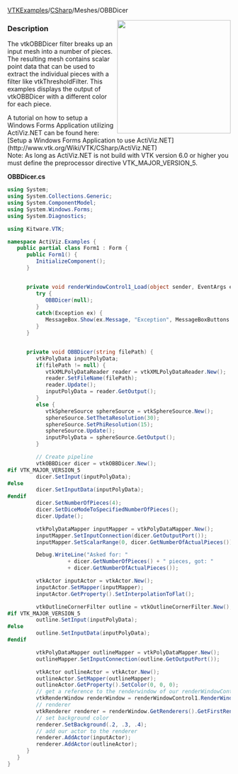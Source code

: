 [VTKExamples](/index/)/[CSharp](/CSharp)/Meshes/OBBDicer

<img align="right" src="https://github.com/lorensen/VTKExamples/blob/gh-pages/Testing/Baseline/Meshes/TestOBBDicer.png?raw=true" width="256" />

### Description
<p>The vtkOBBDicer filter breaks up an input mesh into a number of pieces. The resulting mesh contains scalar point data that can be used to extract the individual pieces with a filter like vtkThresholdFilter. This examples displays the output of vtkOBBDicer with a different color for each piece. </p>
A tutorial on how to setup a Windows Forms Application utilizing ActiViz.NET can be found here: [Setup a Windows Forms Application to use ActiViz.NET](http://www.vtk.org/Wiki/VTK/CSharp/ActiViz.NET)<br />
Note: As long as ActiViz.NET is not build with VTK version 6.0 or higher you must define the preprocessor directive VTK_MAJOR_VERSION_5.

**OBBDicer.cs**
```csharp
using System;
using System.Collections.Generic;
using System.ComponentModel;
using System.Windows.Forms;
using System.Diagnostics;

using Kitware.VTK;

namespace ActiViz.Examples {
   public partial class Form1 : Form {
      public Form1() {
         InitializeComponent();
      }


      private void renderWindowControl1_Load(object sender, EventArgs e) {
         try {
            OBBDicer(null);
         }
         catch(Exception ex) {
            MessageBox.Show(ex.Message, "Exception", MessageBoxButtons.OK);
         }
      }


      private void OBBDicer(string filePath) {
         vtkPolyData inputPolyData;
         if(filePath != null) {
            vtkXMLPolyDataReader reader = vtkXMLPolyDataReader.New();
            reader.SetFileName(filePath);
            reader.Update();
            inputPolyData = reader.GetOutput();
         }
         else {
            vtkSphereSource sphereSource = vtkSphereSource.New();
            sphereSource.SetThetaResolution(30);
            sphereSource.SetPhiResolution(15);
            sphereSource.Update();
            inputPolyData = sphereSource.GetOutput();
         }

         // Create pipeline
         vtkOBBDicer dicer = vtkOBBDicer.New();
#if VTK_MAJOR_VERSION_5
         dicer.SetInput(inputPolyData);
#else
         dicer.SetInputData(inputPolyData);
#endif
         dicer.SetNumberOfPieces(4);
         dicer.SetDiceModeToSpecifiedNumberOfPieces();
         dicer.Update();

         vtkPolyDataMapper inputMapper = vtkPolyDataMapper.New();
         inputMapper.SetInputConnection(dicer.GetOutputPort());
         inputMapper.SetScalarRange(0, dicer.GetNumberOfActualPieces());

         Debug.WriteLine("Asked for: "
                   + dicer.GetNumberOfPieces() + " pieces, got: "
                   + dicer.GetNumberOfActualPieces());

         vtkActor inputActor = vtkActor.New();
         inputActor.SetMapper(inputMapper);
         inputActor.GetProperty().SetInterpolationToFlat();

         vtkOutlineCornerFilter outline = vtkOutlineCornerFilter.New();
#if VTK_MAJOR_VERSION_5
         outline.SetInput(inputPolyData);
#else
         outline.SetInputData(inputPolyData);
#endif

         vtkPolyDataMapper outlineMapper = vtkPolyDataMapper.New();
         outlineMapper.SetInputConnection(outline.GetOutputPort());

         vtkActor outlineActor = vtkActor.New();
         outlineActor.SetMapper(outlineMapper);
         outlineActor.GetProperty().SetColor(0, 0, 0);
         // get a reference to the renderwindow of our renderWindowControl1
         vtkRenderWindow renderWindow = renderWindowControl1.RenderWindow;
         // renderer
         vtkRenderer renderer = renderWindow.GetRenderers().GetFirstRenderer();
         // set background color
         renderer.SetBackground(.2, .3, .4);
         // add our actor to the renderer
         renderer.AddActor(inputActor);
         renderer.AddActor(outlineActor);
      }
   }
}
```
